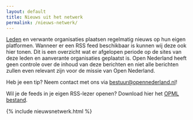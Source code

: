 ```yaml
---
layout: default
title: Nieuws uit het netwerk
permalink: /nieuws-netwerk/
---
```


[Leden](https://www.opennederland.nl/leden/) en verwante organisaties plaatsen regelmatig nieuws op hun eigen platformen. Wanneer er een RSS feed beschikbaar is kunnen wij deze ook hier tonen. Dit is een overzicht wat er afgelopen periode op de sites van deze leden en aanverante organisaties geplaatst is. Open Nederland heeft geen controle over de inhoud van deze berichten en niet alle berichten zullen even relevant zijn voor de missie van Open Nederland.

Heb je een tip? Neem contact met ons via [bestuur@opennederland.nl](mailto:bestuur@opennederland.nl)!

Wil je de feeds in je eigen RSS-lezer openen? Download hier het <a href="/assets/opml/feeds.opml" download="netwerk.opml">OPML bestand</a>.

{% include nieuwsnetwerk.html %}